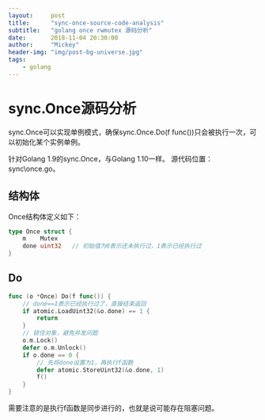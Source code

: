 ```yaml
---
layout:     post
title:      "sync-once-source-code-analysis"
subtitle:   "golang once rwmutex 源码分析"
date:       2018-11-04 20:30:00
author:     "Mickey"
header-img: "img/post-bg-universe.jpg"
tags:
    - golang
---
```


# sync.Once源码分析

sync.Once可以实现单例模式，确保sync.Once.Do(f func())只会被执行一次，可以初始化某个实例单例。

针对Golang 1.9的sync.Once，与Golang 1.10一样。 源代码位置：sync\once.go。

## 结构体
Once结构体定义如下：
```go  
type Once struct {
	m    Mutex
	done uint32   // 初始值为0表示还未执行过，1表示已经执行过
}
```

## Do
```go  
func (o *Once) Do(f func()) {
    // done==1表示已经执行过了，直接结束返回
	if atomic.LoadUint32(&o.done) == 1 {
		return
	}
	// 锁住对象，避免并发问题
	o.m.Lock()
	defer o.m.Unlock()
	if o.done == 0 {
	    // 先将done设置为1，再执行f函数
		defer atomic.StoreUint32(&o.done, 1)
		f()
	}
}
```

需要注意的是执行f函数是同步进行的，也就是说可能存在阻塞问题。